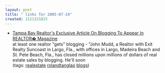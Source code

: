 ```yaml
---
layout: post
title: " links for 2005-07-14"
created: 1121321825
---
```

<ul class="delicious">
	<li>
		<div class="delicious-link"><a href="http://www.prweb.com/releases/2005/7/prweb259966.php">Tampa Bay Realtor's Exclusive Article On Blogging To Appear In REALTOR� Magazine</a></div>
		<div class="delicious-extended">at least one realtor "gets" blogging - "John Mudd, a Realtor with Exit Realty Suncoast in Largo, Fla., with offices in Largo, Madeira Beach and St. Pete Beach, Fla., has closed millions upon millions of dollars of real estate sales by blogging. He'll soon</div>
		<div class="delicious-tags">(tags: <a href="http://del.icio.us/rtanglao/realestate">realestate</a> <a href="http://del.icio.us/rtanglao/rolandtanglao">rolandtanglao</a> <a href="http://del.icio.us/rtanglao/blogs">blogs</a>)</div>
	</li>
</ul>


